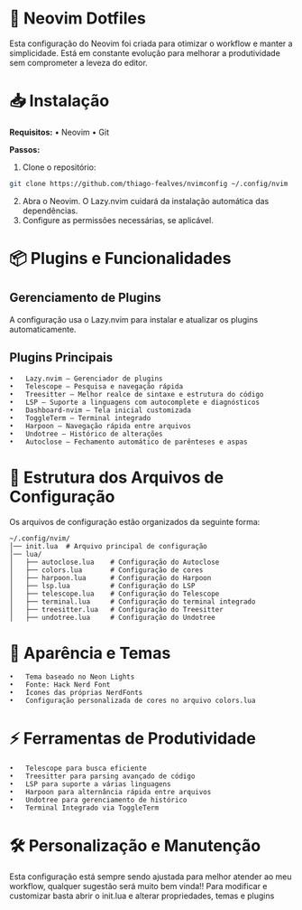 # 🚀 Neovim Dotfiles

Esta configuração do Neovim foi criada para otimizar o workflow e manter a simplicidade. Está em constante evolução para melhorar a produtividade sem comprometer a leveza do editor.

# 📥 Instalação

**Requisitos:**
	•	Neovim
	•	Git
 
**Passos:**
1.	Clone o repositório:
```sh
git clone https://github.com/thiago-fealves/nvimconfig ~/.config/nvim
```
2.	Abra o Neovim. O Lazy.nvim cuidará da instalação automática das dependências.
3.	Configure as permissões necessárias, se aplicável.

# 📦 Plugins e Funcionalidades

## Gerenciamento de Plugins

A configuração usa o Lazy.nvim para instalar e atualizar os plugins automaticamente.

## Plugins Principais
	•	Lazy.nvim – Gerenciador de plugins
	•	Telescope – Pesquisa e navegação rápida
	•	Treesitter – Melhor realce de sintaxe e estrutura do código
	•	LSP – Suporte a linguagens com autocomplete e diagnósticos
	•	Dashboard-nvim – Tela inicial customizada
	•	ToggleTerm – Terminal integrado
	•	Harpoon – Navegação rápida entre arquivos
	•	Undotree – Histórico de alterações
	•	Autoclose – Fechamento automático de parênteses e aspas

# 📁 Estrutura dos Arquivos de Configuração

Os arquivos de configuração estão organizados da seguinte forma:
```
~/.config/nvim/
│── init.lua  # Arquivo principal de configuração
│── lua/
│   ├── autoclose.lua    # Configuração do Autoclose
│   ├── colors.lua       # Configuração de cores
│   ├── harpoon.lua      # Configuração do Harpoon
│   ├── lsp.lua          # Configuração do LSP
│   ├── telescope.lua    # Configuração do Telescope
│   ├── terminal.lua     # Configuração do terminal integrado
│   ├── treesitter.lua   # Configuração do Treesitter
│   ├── undotree.lua     # Configuração do Undotree
```
# 🎨 Aparência e Temas
	•	Tema baseado no Neon Lights
	•	Fonte: Hack Nerd Font
	•	Ícones das próprias NerdFonts
	•	Configuração personalizada de cores no arquivo colors.lua

# ⚡ Ferramentas de Produtividade
	•	Telescope para busca eficiente
	•	Treesitter para parsing avançado de código
	•	LSP para suporte a várias linguagens
	•	Harpoon para alternância rápida entre arquivos
	•	Undotree para gerenciamento de histórico
	•	Terminal Integrado via ToggleTerm

# 🛠 Personalização e Manutenção

Esta configuração está sempre sendo ajustada para melhor atender ao meu workflow, qualquer sugestão será muito bem vinda!!
Para modificar e customizar basta abrir o init.lua e alterar propriedades, temas e plugins
